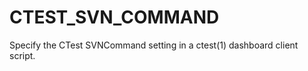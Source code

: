   

# CTEST_SVN_COMMAND  
Specify the CTest SVNCommand setting
in a ctest(1) dashboard client script.  

